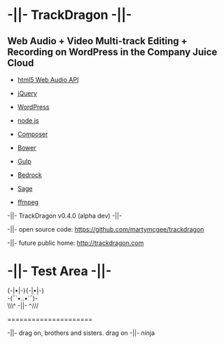-||- TrackDragon -||-
=====================

## Web Audio + Video Multi-track Editing + Recording on WordPress in the Company Juice Cloud

* [html5 Web Audio API](http://webaudio.github.io/web-audio-api/)
* [jQuery](http://jquery.com/)
* [WordPress](https://wordpress.org/)
* [node.js](https://nodejs.org/)
* [Composer](https://getcomposer.org/)
* [Bower](http://bower.io/)
* [Gulp](http://gulpjs.com/)
* [Bedrock](https://roots.io/bedrock/)
* [Sage](https://roots.io/sage/)

* [ffmpeg](http://ffmpeg.org/)


-||- TrackDragon v0.4.0 (alpha dev) -||-

-||- open source code: https://github.com/martymcgee/trackdragon

-||- future public home: http://trackdragon.com


-||- Test Area -||-  
=====================
   
{-|•|-}{-|•|-}   
-(¯`•..•´¯)-   
\\\\\\^ -||- ^///   
   
=====================

-||- drag on, brothers and sisters. drag on -||- ninja

